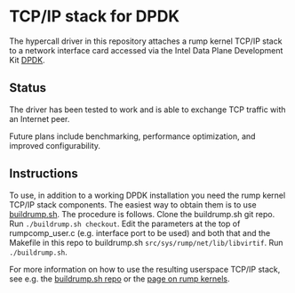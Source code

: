 TCP/IP stack for DPDK
=====================

The hypercall driver in this repository attaches a rump kernel TCP/IP
stack to a network interface card accessed via the Intel Data Plane
Development Kit [DPDK](http://dpdk.org/).


Status
------

The driver has been tested to work and is able to exchange TCP traffic
with an Internet peer.

Future plans include benchmarking, performance optimization, and
improved configurability.


Instructions
------------

To use, in addition to a working DPDK installation you need the rump
kernel TCP/IP stack components.  The easiest way to obtain them is to use
[buildrump.sh](https://github.com/anttikantee/buildrump.sh).  The
procedure is follows.  Clone the buildrump.sh git repo.
Run `./buildrump.sh checkout`.  Edit the parameters at the top of
rumpcomp_user.c (e.g. interface port to be used) and both that and the
Makefile in this repo to buildrump.sh `src/sys/rump/net/lib/libvirtif`.
Run `./buildrump.sh`.

For more information on how to use the resulting userspace TCP/IP stack,
see e.g. the [buildrump.sh repo](https://github.com/anttikantee/buildrump.sh)
or the [page on rump kernels](http://www.netbsd.org/docs/rump/).
